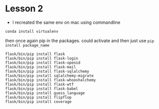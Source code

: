 # Lesson 2

- I recreated the same env on mac using commandline 
```commandline
conda install virtualenv
```

then once again pip in the packages. could activate and then just use `pip install package_name`

```commandline
flask/bin/pip install flask
flask/bin/pip install flask-login
flask/bin/pip install flask-openid
flask/bin/pip install flask-mail
flask/bin/pip install flask-sqlalchemy
flask/bin/pip install sqlalchemy-migrate
flask/bin/pip install flask-whooshalchemy
flask/bin/pip install flask-wtf
flask/bin/pip install flask-babel
flask/bin/pip install guess_language
flask/bin/pip install flipflop
flask/bin/pip install coverage
```

